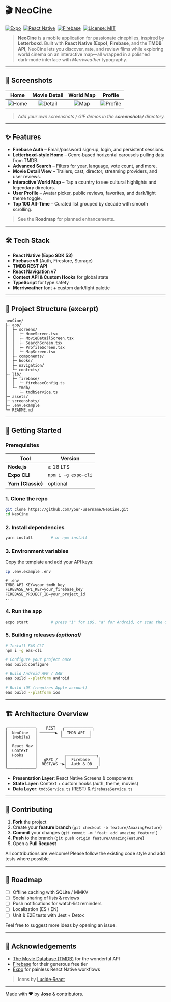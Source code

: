 # 🎬 NeoCine

[![Expo](https://img.shields.io/badge/Expo-%5E53.0.0-000?logo=expo)](https://expo.dev/)  [![React Native](https://img.shields.io/badge/React%20Native-0.74.x-61dafb?logo=react)](https://reactnative.dev/)  [![Firebase](https://img.shields.io/badge/Firebase-9.22.2-FFCA28?logo=firebase)](https://firebase.google.com/)  [![License: MIT](https://img.shields.io/badge/License-MIT-green.svg)](LICENSE)

> **NeoCine** is a mobile application for passionate cinephiles, inspired by **Letterboxd**. Built with **React Native (Expo)**, **Firebase**, and the **TMDB API**, NeoCine lets you discover, rate, and review films while exploring world cinema on an interactive map—all wrapped in a polished dark‑mode interface with *Merriweather* typography.

---

## 📸 Screenshots

|              Home             |            Movie Detail           |          World Map          |               Profile               |
| :---------------------------: | :-------------------------------: | :-------------------------: | :---------------------------------: |
| ![Home](screenshots/home.png) | ![Detail](screenshots/detail.png) | ![Map](screenshots/map.png) | ![Profile](screenshots/profile.png) |

> *Add your own screenshots / GIF demos in the **screenshots/** directory.*

---

## ✨ Features

* **Firebase Auth** – Email/password sign‑up, login, and persistent sessions.
* **Letterboxd‑style Home** – Genre‑based horizontal carousels pulling data from TMDB.
* **Advanced Search** – Filters for year, language, vote count, and more.
* **Movie Detail View** – Trailers, cast, director, streaming providers, and user reviews.
* **Interactive World Map** – Tap a country to see cultural highlights and legendary directors.
* **User Profile** – Avatar picker, public reviews, favorites, and dark/light theme toggle.
* **Top 100 All‑Time** – Curated list grouped by decade with smooth scrolling.

> See the **Roadmap** for planned enhancements.

---

## 🛠 Tech Stack

* **React Native (Expo SDK 53)**
* **Firebase v9** (Auth, Firestore, Storage)
* **TMDB REST API**
* **React Navigation v7**
* **Context API & Custom Hooks** for global state
* **TypeScript** for type safety
* **Merriweather** font + custom dark/light palette

---

## 📂 Project Structure (excerpt)

```text
neoCine/
├─ app/
│  ├─ screens/
│  │  ├─ HomeScreen.tsx
│  │  ├─ MovieDetailScreen.tsx
│  │  ├─ SearchScreen.tsx
│  │  ├─ ProfileScreen.tsx
│  │  └─ MapScreen.tsx
│  ├─ components/
│  ├─ hooks/
│  ├─ navigation/
│  └─ contexts/
├─ lib/
│  ├─ firebase/
│  │  └─ firebaseConfig.ts
│  └─ tmdb/
│     └─ tmdbService.ts
├─ assets/
├─ screenshots/
├─ .env.example
└─ README.md
```

---

## 🚀 Getting Started

### Prerequisites

| Tool               | Version             |
| ------------------ | ------------------- |
| **Node.js**        | ≥ 18 LTS            |
| **Expo CLI**       | `npm i -g expo-cli` |
| **Yarn (Classic)** | optional            |

### 1. Clone the repo

```bash
git clone https://github.com/your‑username/NeoCine.git
cd NeoCine
```

### 2. Install dependencies

```bash
yarn install        # or npm install
```

### 3. Environment variables

Copy the template and add your API keys:

```bash
cp .env.example .env
```

```env
# .env
TMDB_API_KEY=your_tmdb_key
FIREBASE_API_KEY=your_firebase_key
FIREBASE_PROJECT_ID=your_project_id
...
```

### 4. Run the app

```bash
expo start          # press "i" for iOS, "a" for Android, or scan the QR
```

### 5. Building releases *(optional)*

```bash
# Install EAS CLI
npm i -g eas-cli

# Configure your project once
eas build:configure

# Build Android APK / AAB
eas build --platform android

# Build iOS (requires Apple account)
eas build --platform ios
```

---

## 🏗 Architecture Overview

```text
┌────────────┐    REST   ┌────────────┐
│  NeoCine   │ ───────▶ │  TMDB API  │
│  (Mobile)  │          └────────────┘
│            │
│  React Nav │
│  Context   │
│  Hooks     │            ┌─────────────┐
│            │   gRPC /   │  Firebase    │
│            │  REST/WS ─▶│  Auth & DB   │
└────────────┘            └─────────────┘
```

* **Presentation Layer**: React Native Screens & components
* **State Layer**: Context + custom hooks (auth, theme, movies)
* **Data Layer**: `tmdbService.ts` (REST) & `firebaseService.ts`

---

## 🧩 Contributing

1. **Fork** the project
2. Create your **feature branch** (`git checkout -b feature/AmazingFeature`)
3. **Commit** your changes (`git commit -m 'feat: add amazing feature'`)
4. **Push** to the branch (`git push origin feature/AmazingFeature`)
5. Open a **Pull Request**

All contributions are welcome! Please follow the existing code style and add tests where possible.

---

## 📅 Roadmap

* [ ] Offline caching with SQLite / MMKV
* [ ] Social sharing of lists & reviews
* [ ] Push notifications for watch‑list reminders
* [ ] Localization (ES / EN)
* [ ] Unit & E2E tests with Jest + Detox

Feel free to suggest more ideas by opening an issue.

---



## 🙏 Acknowledgements

* [The Movie Database (TMDB)](https://www.themoviedb.org/) for the wonderful API
* [Firebase](https://firebase.google.com/) for their generous free tier
* [Expo](https://expo.dev/) for painless React Native workflows

> Icons by [Lucide‑React](https://lucide.dev/)

---

Made with ❤️ by **Jose** & contributors.
